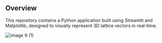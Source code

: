 ## Overview
This repository contains a Python application built using Streamlit and Matplotlib, designed to visually represent 3D lattice vectors in real-time. 

![image 9 (1)](https://github.com/CarlSaganPhD/3D-lattice-viz/assets/81494065/3b9d22bd-ddca-4e45-8756-4eb644b32e43)
